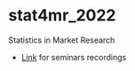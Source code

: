 # stat4mr_2022

Statistics in Market Research

- [Link](https://drive.google.com/file/d/1e6ly6p0ExlS3pZt_AsJl8s10knSL7Gvz/view?usp=sharing) for seminars recordings